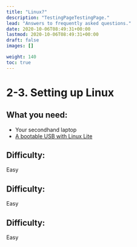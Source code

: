 ```yaml
---
title: "Linux?"
description: "TestingPageTestingPage."
lead: "Answers to frequently asked questions."
date: 2020-10-06T08:49:31+00:00
lastmod: 2020-10-06T08:49:31+00:00
draft: false
images: []

weight: 140
toc: true
---
```


# 2-3. Setting up Linux

## What you need:

- Your secondhand laptop
- [A bootable USB with Linux Lite](https://www.notion.so/2-2-Making-a-bootable-Linux-USB-stick-8a3854e2e9494fd09cd59161b6fd7792?pvs=21)

## Difficulty:

Easy

## Difficulty:

Easy

## Difficulty:

Easy
